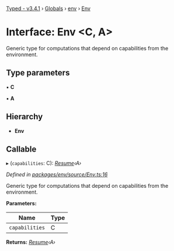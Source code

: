[Typed - v3.4.1](../README.md) › [Globals](../globals.md) › [env](../modules/env.md) › [Env](env.env-1.md)

# Interface: Env <**C, A**>

Generic type for computations that depend on capabilities
from the environment.

## Type parameters

▪ **C**

▪ **A**

## Hierarchy

* **Env**

## Callable

▸ (`capabilities`: C): *[Resume](../modules/env.md#resume)‹A›*

*Defined in [packages/env/source/Env.ts:16](https://github.com/TylorS/typed-prelude/blob/cf24d7c0/packages/env/source/Env.ts#L16)*

Generic type for computations that depend on capabilities
from the environment.

**Parameters:**

Name | Type |
------ | ------ |
`capabilities` | C |

**Returns:** *[Resume](../modules/env.md#resume)‹A›*
